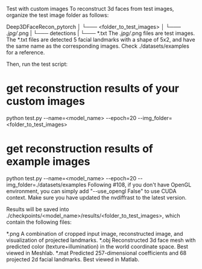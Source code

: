 Test with custom images
To reconstruct 3d faces from test images, organize the test image folder as follows:

Deep3DFaceRecon_pytorch
│
└─── <folder_to_test_images>
    │
    └─── *.jpg/*.png
    |
    └─── detections
        |
	└─── *.txt
The *.jpg/*.png files are test images. The *.txt files are detected 5 facial landmarks with a shape of 5x2, and have the same name as the corresponding images. Check ./datasets/examples for a reference.

Then, run the test script:

# get reconstruction results of your custom images
python test.py --name=<model_name> --epoch=20 --img_folder=<folder_to_test_images>

# get reconstruction results of example images
python test.py --name=<model_name> --epoch=20 --img_folder=./datasets/examples
Following #108, if you don't have OpenGL environment, you can simply add "--use_opengl False" to use CUDA context. Make sure you have updated the nvdiffrast to the latest version.

Results will be saved into ./checkpoints/<model_name>/results/<folder_to_test_images>, which contain the following files:

*.png	A combination of cropped input image, reconstructed image, and visualization of projected landmarks.
*.obj	Reconstructed 3d face mesh with predicted color (texture+illumination) in the world coordinate space. Best viewed in Meshlab.
*.mat	Predicted 257-dimensional coefficients and 68 projected 2d facial landmarks. Best viewed in Matlab.
